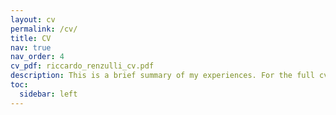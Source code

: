 ```yaml
---
layout: cv
permalink: /cv/
title: CV
nav: true
nav_order: 4
cv_pdf: riccardo_renzulli_cv.pdf
description: This is a brief summary of my experiences. For the full cv, click on the pdf download button.
toc:
  sidebar: left
---
```

